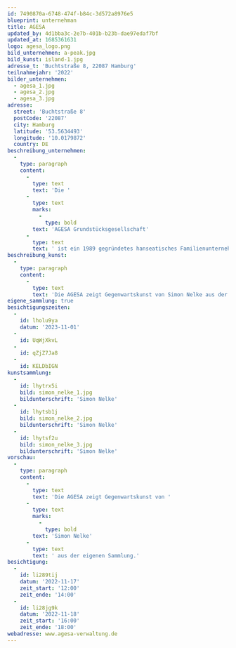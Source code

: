 ```yaml
---
id: 7490870a-6748-474f-b84c-3d572a8976e5
blueprint: unternehman
title: AGESA
updated_by: 4d1bba3c-2e7b-401b-b23b-dae97edaf7bf
updated_at: 1685361631
logo: agesa_logo.png
bild_unternehmen: a-peak.jpg
bild_kunst: island-1.jpg
adresse_t: 'Buchtstraße 8, 22087 Hamburg'
teilnahmejahr: '2022'
bilder_unternehmen:
  - agesa_1.jpg
  - agesa_2.jpg
  - agesa_3.jpg
adresse:
  street: 'Buchtstraße 8'
  postCode: '22087'
  city: Hamburg
  latitude: '53.5634493'
  longitude: '10.0179872'
  country: DE
beschreibung_unternehmen:
  -
    type: paragraph
    content:
      -
        type: text
        text: 'Die '
      -
        type: text
        marks:
          -
            type: bold
        text: 'AGESA Grundstücksgesellschaft'
      -
        type: text
        text: ' ist ein 1989 gegründetes hanseatisches Familienunternehmen mit langjähriger Erfahrung auf dem Hamburger Immobilienmarkt. Die AGESA verwaltet bereits seit Jahrzehnten Immobilien in Hamburg und Umgebung. Als zuverlässiger Partner in allen Fragen der Immobilienverwaltung und -vermarktung wird das Kompetenzteam von Grundstückseigentümern mit dem Verkauf, der Vermietung und der Verwaltung ihrer Objekte betraut.'
beschreibung_kunst:
  -
    type: paragraph
    content:
      -
        type: text
        text: 'Die AGESA zeigt Gegenwartskunst von Simon Nelke aus der eigenen Sammlung. Das Verborgene Schicht für Schicht ans Licht bringen und zum Motiv machen – das ist die Form des Kunstschaffens, die den Hamburger Maler Simon Nelke antreibt. Übereinanderschichten und partielles Abreißen der Ölfarbe bilden die Grundlage seiner speziellen Technik, die frühere Schichten des Bildes wieder zum Vorschein bringt. Menschliche Köpfe und Figuren sind oft die geheimnisvollen Protagonisten seiner Arbeiten. Verträumte und auch rätselhafte Motive des Abend- und Morgenlandes zeugen von der Dimension des Verborgenen, die eine tragende Rolle im Œuvre des Künstlers spielt.'
eigene_sammlung: true
besichtigungszeiten:
  -
    id: lholu9ya
    datum: '2023-11-01'
  -
    id: UqWjXkvL
  -
    id: qZjZ7Ja8
  -
    id: KELDbIGN
kunstsammlung:
  -
    id: lhytrx5i
    bild: simon_nelke_1.jpg
    bildunterschrift: 'Simon Nelke'
  -
    id: lhytsb1j
    bild: simon_nelke_2.jpg
    bildunterschrift: 'Simon Nelke'
  -
    id: lhytsf2u
    bild: simon_nelke_3.jpg
    bildunterschrift: 'Simon Nelke'
vorschau:
  -
    type: paragraph
    content:
      -
        type: text
        text: 'Die AGESA zeigt Gegenwartskunst von '
      -
        type: text
        marks:
          -
            type: bold
        text: 'Simon Nelke'
      -
        type: text
        text: ' aus der eigenen Sammlung.'
besichtigung:
  -
    id: li289tij
    datum: '2022-11-17'
    zeit_start: '12:00'
    zeit_ende: '14:00'
  -
    id: li28jg9k
    datum: '2022-11-18'
    zeit_start: '16:00'
    zeit_ende: '18:00'
webadresse: www.agesa-verwaltung.de
---
```

